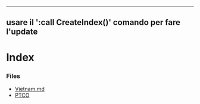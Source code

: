 
---
usare il ':call CreateIndex()' comando per fare l'update 
---

# Index

### Files


- [Vietnam.md](Vietnam.md)
- [PTCO](PTCO.md)
